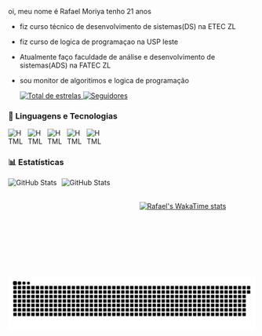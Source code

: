  oi, meu nome é Rafael Moriya
 tenho 21 anos
 - fiz curso técnico de desenvolvimento de sistemas(DS) na ETEC ZL
 - fiz curso de logica de programaçao na USP leste
 - Atualmente faço faculdade de análise e desenvolvimento de sistemas(ADS) na FATEC ZL
 - sou monitor de algoritimos e logica de programação

   </a> 
    <a href="https://github.com/rafael-moriya?tab=repositories&sort=stargazers">
        <img 
            alt="Total de estrelas" 
            title="Total de estrelas GitHub" 
            src="https://custom-icon-badges.demolab.com/github/stars/rafael-moriya?color=55960c&style=for-the-badge&labelColor=488207&logo=star&label=estrelas"
        />
    </a>
    <a href="https://github.com/rafael-moriya?tab=followers">
        <img 
            alt="Seguidores" 
            title="Me siga no GitHub" 
            src="https://custom-icon-badges.demolab.com/github/followers/rafael-moriya?color=236ad3&labelColor=1155ba&style=for-the-badge&logo=github&label=Seguidores&logoColor=white"
        />
    </a>
</p>

### 🤖 Linguagens e Tecnologias

<img 
    align="left" 
    alt="HTML"
    title="HTML" 
    width="30px" 
    style="padding-right: 10px;" 
    src="https://cdn.jsdelivr.net/gh/devicons/devicon@latest/icons/java/java-original-wordmark.svg" 
/>
          
<img 
align="left" 
    alt="HTML"
    title="HTML" 
    width="30px" 
    style="padding-right: 10px;" 
src="https://cdn.jsdelivr.net/gh/devicons/devicon@latest/icons/visualbasic/visualbasic-original.svg"
/>
          

<img 
align="left" 
    alt="HTML"
    title="HTML" 
    width="30px" 
    style="padding-right: 10px;"
src="https://cdn.jsdelivr.net/gh/devicons/devicon@latest/icons/python/python-original-wordmark.svg" 
/>
          

<img 
align="left" 
    alt="HTML"
    title="HTML" 
    width="30px" 
    style="padding-right: 10px;"
src="https://cdn.jsdelivr.net/gh/devicons/devicon@latest/icons/html5/html5-original-wordmark.svg" 
/>
          
<img
    align="left" 
    alt="HTML"
    title="HTML" 
    width="30px" 
    style="padding-right: 10px;"
    src="https://cdn.jsdelivr.net/gh/devicons/devicon@latest/icons/css3/css3-original-wordmark.svg"
   />
<br/>
<br/>      

### 📊 Estatísticas

<p>
  <img 
    align="left" 
    alt="GitHub Stats" 
    height="200" 
    style="padding-right: 10px;" 
    src="https://github-readme-stats.vercel.app/api?username=rafael-moriya&show_icons=true&theme=tokyonight&include_all_commits=true&locale=pt-br" 
  />

<img 
      align="left" 
      alt="GitHub Stats" 
      height="200" 
      src="https://github-readme-stats.vercel.app/api/top-langs/?username=rafael-moriya&theme=tokyonight&layout=compact&custom_title=Tecnologias&langs_count=9" 
  />

</p>

<br/>
<br/>

<div align="center">
  
[![Rafael's WakaTime stats](https://github-readme-stats.vercel.app/api/wakatime?username=rafael-moriya)](https://github.com/rafael-moriya/github-readme-stats)

<img src="https://raw.githubusercontent.com/GustavoPereira-Dev/GustavoPereira-Dev/output/snake.svg" alt="Snake animation" />

</div>
